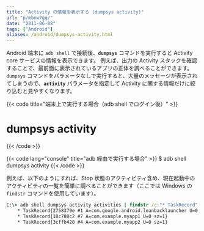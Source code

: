 ```yaml
---
title: "Activity の情報を表示する (dumpsys activity)"
url: "p/mbnw7gq/"
date: "2011-06-08"
tags: ["Android"]
aliases: /android/dumpsys-activity.html
---
```


Android 端末に `adb shell` で接続後、__`dumpsys`__ コマンドを実行すると Activity core サービスの情報を表示できます。
例えば、出力の Activity スタックを確認することで、最前面に表示されているアプリの正体を調べることができます。
`dumpsys` コマンドをパラメータなしで実行すると、大量のメッセージが表示されてしまうので、__`activity`__ パラメータを指定して Activity に関する情報だけに絞り込むと見やすくなります。

{{< code title="端末上で実行する場合（adb shell でログイン後）" >}}
# dumpsys activity
{{< /code >}}

{{< code lang="console" title="adb 経由で実行する場合" >}}
$ adb shell dumpsys activity
{{< /code >}}

例えば、以下のようにすれば、Stop 状態のアクティビティ含め、現在起動中のアクティビティの一覧を簡単に調べることができます（ここでは Windows の `findstr` コマンドを使用しています）。

```bat
C:\> adb shell dumpsys activity activities | findstr /c:"* TaskRecord"
    * TaskRecord{2758379e #1 A=com.google.android.leanbacklauncher U=0 sz=1}
    * TaskRecord{18c788c2 #7 A=com.example.myapp1 U=0 sz=1}
    * TaskRecord{3cffb420 #4 A=com.example.myapp2 U=0 sz=1}
```

